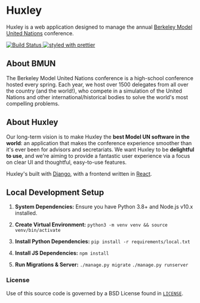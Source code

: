 # Huxley
Huxley is a web application designed to manage the annual [Berkeley Model United Nations](http://bmun.org/) conference.

[
![Build Status](https://travis-ci.org/bmun/huxley.svg?branch=master)
](https://travis-ci.org/bmun/huxley)
[
![styled with prettier](https://img.shields.io/badge/styled_with-prettier-ff69b4.svg)
](https://github.com/prettier/prettier)


## About BMUN
The Berkeley Model United Nations conference is a high-school conference hosted every spring. Each year, we host over 1500 delegates from all over the country (and the world!), who compete in a simulation of the United Nations and other international/historical bodies to solve the world's most compelling problems.

## About Huxley
Our long-term vision is to make Huxley the **best Model UN software in the world**: an application that makes the conference experience smoother than it's ever been for advisors and secretariats. We want Huxley to be **delightful to use**, and we're aiming to provide a fantastic user experience via a focus on clear UI and thoughtful, easy-to-use features.

Huxley's built with [Django](http://www.djangoproject.com), with a frontend written in [React](http://facebook.github.io/react/).

## Local Development Setup
1. **System Dependencies:** Ensure you have Python 3.8+ and Node.js v10.x installed.

2. **Create Virtual Environment:**
   `python3 -m venv venv && source venv/bin/activate`

3. **Install Python Dependencies:**
   `pip install -r requirements/local.txt`

4. **Install JS Dependencies:**
   `npm install`

5. **Run Migrations & Server:**
   `./manage.py migrate`
   `./manage.py runserver`

### License
Use of this source code is governed by a BSD License found in [`LICENSE`](LICENSE).